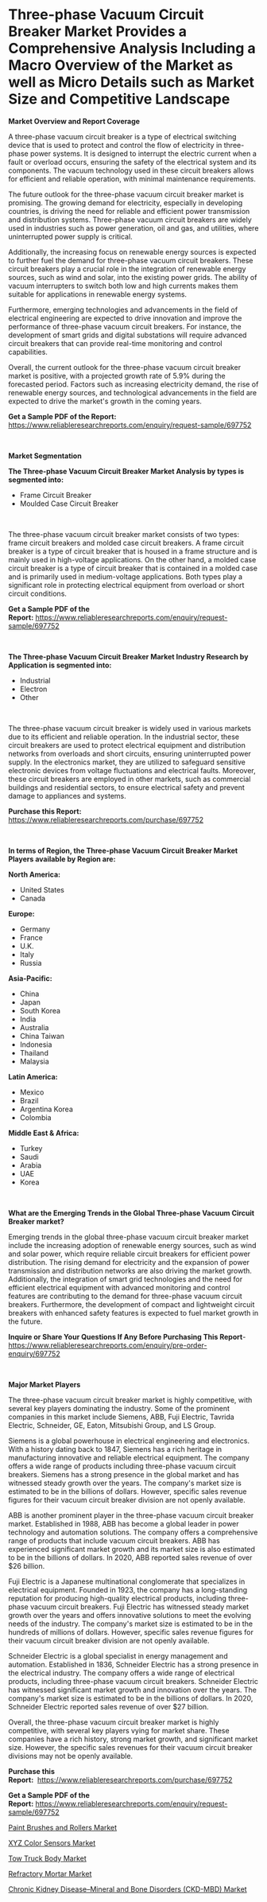 <p><h1>Three-phase Vacuum Circuit Breaker Market Provides a Comprehensive Analysis Including a Macro Overview of the Market as well as Micro Details such as Market Size and Competitive Landscape</h1></p><p><strong>Market Overview and Report Coverage</strong></p>
<p><p>A three-phase vacuum circuit breaker is a type of electrical switching device that is used to protect and control the flow of electricity in three-phase power systems. It is designed to interrupt the electric current when a fault or overload occurs, ensuring the safety of the electrical system and its components. The vacuum technology used in these circuit breakers allows for efficient and reliable operation, with minimal maintenance requirements.</p><p>The future outlook for the three-phase vacuum circuit breaker market is promising. The growing demand for electricity, especially in developing countries, is driving the need for reliable and efficient power transmission and distribution systems. Three-phase vacuum circuit breakers are widely used in industries such as power generation, oil and gas, and utilities, where uninterrupted power supply is critical.</p><p>Additionally, the increasing focus on renewable energy sources is expected to further fuel the demand for three-phase vacuum circuit breakers. These circuit breakers play a crucial role in the integration of renewable energy sources, such as wind and solar, into the existing power grids. The ability of vacuum interrupters to switch both low and high currents makes them suitable for applications in renewable energy systems.</p><p>Furthermore, emerging technologies and advancements in the field of electrical engineering are expected to drive innovation and improve the performance of three-phase vacuum circuit breakers. For instance, the development of smart grids and digital substations will require advanced circuit breakers that can provide real-time monitoring and control capabilities.</p><p>Overall, the current outlook for the three-phase vacuum circuit breaker market is positive, with a projected growth rate of 5.9% during the forecasted period. Factors such as increasing electricity demand, the rise of renewable energy sources, and technological advancements in the field are expected to drive the market's growth in the coming years.</p></p>
<p><strong>Get a Sample PDF of the Report:</strong> <a href="https://www.reliableresearchreports.com/enquiry/request-sample/697752">https://www.reliableresearchreports.com/enquiry/request-sample/697752</a></p>
<p>&nbsp;</p>
<p><strong>Market Segmentation</strong></p>
<p><strong>The Three-phase Vacuum Circuit Breaker Market Analysis by types is segmented into:</strong></p>
<p><ul><li>Frame Circuit Breaker</li><li>Moulded Case Circuit Breaker</li></ul></p>
<p>&nbsp;</p>
<p><p>The three-phase vacuum circuit breaker market consists of two types: frame circuit breakers and molded case circuit breakers. A frame circuit breaker is a type of circuit breaker that is housed in a frame structure and is mainly used in high-voltage applications. On the other hand, a molded case circuit breaker is a type of circuit breaker that is contained in a molded case and is primarily used in medium-voltage applications. Both types play a significant role in protecting electrical equipment from overload or short circuit conditions.</p></p>
<p><strong>Get a Sample PDF of the Report:</strong>&nbsp;<a href="https://www.reliableresearchreports.com/enquiry/request-sample/697752">https://www.reliableresearchreports.com/enquiry/request-sample/697752</a></p>
<p>&nbsp;</p>
<p><strong>The Three-phase Vacuum Circuit Breaker Market Industry Research by Application is segmented into:</strong></p>
<p><ul><li>Industrial</li><li>Electron</li><li>Other</li></ul></p>
<p>&nbsp;</p>
<p><p>The three-phase vacuum circuit breaker is widely used in various markets due to its efficient and reliable operation. In the industrial sector, these circuit breakers are used to protect electrical equipment and distribution networks from overloads and short circuits, ensuring uninterrupted power supply. In the electronics market, they are utilized to safeguard sensitive electronic devices from voltage fluctuations and electrical faults. Moreover, these circuit breakers are employed in other markets, such as commercial buildings and residential sectors, to ensure electrical safety and prevent damage to appliances and systems.</p></p>
<p><strong>Purchase this Report:</strong>&nbsp; <a href="https://www.reliableresearchreports.com/purchase/697752">https://www.reliableresearchreports.com/purchase/697752</a></p>
<p>&nbsp;</p>
<p><strong>In terms of Region, the Three-phase Vacuum Circuit Breaker Market Players available by Region are:</strong></p>
<p>
    <p> <strong> North America: </strong>
        <ul>
            <li>United States</li>
            <li>Canada</li>
        </ul>
        </p> 
    <p> <strong> Europe: </strong>
        <ul>
            <li>Germany</li>
            <li>France</li>
            <li>U.K.</li>
            <li>Italy</li>
            <li>Russia</li>
        </ul>
        </p> 
    <p> <strong> Asia-Pacific: </strong>
        <ul>
            <li>China</li>
            <li>Japan</li>
            <li>South Korea</li>
            <li>India</li>
            <li>Australia</li>
            <li>China Taiwan</li>
            <li>Indonesia</li>
            <li>Thailand</li>
            <li>Malaysia</li>
        </ul>
        </p> 
    <p> <strong> Latin America: </strong>
        <ul>
            <li>Mexico</li>
            <li>Brazil</li>
            <li>Argentina Korea</li>
            <li>Colombia</li>
        </ul>
        </p> 
    <p> <strong> Middle East & Africa: </strong>
        <ul>
            <li>Turkey</li>
            <li>Saudi</li>
            <li>Arabia</li>
            <li>UAE</li>
            <li>Korea</li>
        </ul>
    </p>
    </p>
<p>&nbsp;</p>
<p><strong>What are the Emerging Trends in the Global Three-phase Vacuum Circuit Breaker market?</strong></p>
<p><p>Emerging trends in the global three-phase vacuum circuit breaker market include the increasing adoption of renewable energy sources, such as wind and solar power, which require reliable circuit breakers for efficient power distribution. The rising demand for electricity and the expansion of power transmission and distribution networks are also driving the market growth. Additionally, the integration of smart grid technologies and the need for efficient electrical equipment with advanced monitoring and control features are contributing to the demand for three-phase vacuum circuit breakers. Furthermore, the development of compact and lightweight circuit breakers with enhanced safety features is expected to fuel market growth in the future.</p></p>
<p><strong>Inquire or Share Your Questions If Any Before Purchasing This Report</strong>- <a href="https://www.reliableresearchreports.com/enquiry/pre-order-enquiry/697752">https://www.reliableresearchreports.com/enquiry/pre-order-enquiry/697752</a></p>
<p>&nbsp;</p>
<p><strong>Major Market Players</strong></p>
<p><p>The three-phase vacuum circuit breaker market is highly competitive, with several key players dominating the industry. Some of the prominent companies in this market include Siemens, ABB, Fuji Electric, Tavrida Electric, Schneider, GE, Eaton, Mitsubishi Group, and LS Group.</p><p>Siemens is a global powerhouse in electrical engineering and electronics. With a history dating back to 1847, Siemens has a rich heritage in manufacturing innovative and reliable electrical equipment. The company offers a wide range of products including three-phase vacuum circuit breakers. Siemens has a strong presence in the global market and has witnessed steady growth over the years. The company's market size is estimated to be in the billions of dollars. However, specific sales revenue figures for their vacuum circuit breaker division are not openly available.</p><p>ABB is another prominent player in the three-phase vacuum circuit breaker market. Established in 1988, ABB has become a global leader in power technology and automation solutions. The company offers a comprehensive range of products that include vacuum circuit breakers. ABB has experienced significant market growth and its market size is also estimated to be in the billions of dollars. In 2020, ABB reported sales revenue of over $26 billion.</p><p>Fuji Electric is a Japanese multinational conglomerate that specializes in electrical equipment. Founded in 1923, the company has a long-standing reputation for producing high-quality electrical products, including three-phase vacuum circuit breakers. Fuji Electric has witnessed steady market growth over the years and offers innovative solutions to meet the evolving needs of the industry. The company's market size is estimated to be in the hundreds of millions of dollars. However, specific sales revenue figures for their vacuum circuit breaker division are not openly available.</p><p>Schneider Electric is a global specialist in energy management and automation. Established in 1836, Schneider Electric has a strong presence in the electrical industry. The company offers a wide range of electrical products, including three-phase vacuum circuit breakers. Schneider Electric has witnessed significant market growth and innovation over the years. The company's market size is estimated to be in the billions of dollars. In 2020, Schneider Electric reported sales revenue of over $27 billion.</p><p>Overall, the three-phase vacuum circuit breaker market is highly competitive, with several key players vying for market share. These companies have a rich history, strong market growth, and significant market size. However, the specific sales revenues for their vacuum circuit breaker divisions may not be openly available.</p></p>
<p><strong>Purchase this Report:</strong>&nbsp;&nbsp;<a href="https://www.reliableresearchreports.com/purchase/697752">https://www.reliableresearchreports.com/purchase/697752</a></p>
<p></p>
<p><strong>Get a Sample PDF of the Report:</strong>&nbsp;<a href="https://www.reliableresearchreports.com/enquiry/request-sample/697752">https://www.reliableresearchreports.com/enquiry/request-sample/697752</a></p>
<p><p><a href="https://medium.com/@sake.use.loan/paint-brushes-and-rollers-market-size-growth-forecast-2023-2030-8bb637a1203c">Paint Brushes and Rollers Market</a></p><p><a href="https://www.linkedin.com/pulse/xyz-color-sensors-market-size-2023-2030-global/">XYZ Color Sensors Market</a></p><p><a href="https://medium.com/@melt.scale.beast/tow-truck-body-market-size-growth-forecast-2023-2030-5e8e59bbde07">Tow Truck Body Market</a></p><p><a href="https://github.com/provorikovar/Market-Research-Report-List-1/blob/main/refractory-mortar-market.md">Refractory Mortar Market</a></p><p><a href="https://www.linkedin.com/pulse/chronic-kidney-diseasendashmineral-bone-disorders-ckd-mbd/">Chronic Kidney Disease–Mineral and Bone Disorders (CKD-MBD) Market</a></p></p>